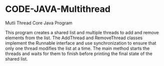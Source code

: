 # CODE-JAVA-Multithread
Mutli Thread Core Java Program


This program creates a shared list and multiple threads to add and remove elements from the list. The AddThread and RemoveThread classes implement the Runnable interface and use synchronization to ensure that only one thread modifies the list at a time. The main method starts the threads and waits for them to finish before printing the final state of the shared list.

